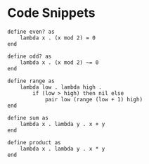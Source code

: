 # Code Snippets

```
define even? as
    lambda x . (x mod 2) = 0
end
```

```
define odd? as
    lambda x . (x mod 2) ~= 0
end
```

```
define range as
    lambda low . lambda high .
        if (low > high) then nil else
            pair low (range (low + 1) high)
end
```

```
define sum as
    lambda x . lambda y . x + y
end
```

```
define product as
    lambda x . lambda y . x * y
end
```
